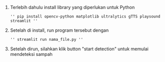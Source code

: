 1. Terlebih dahulu install library yang diperlukan untuk Python

       '' pip install opencv-python matplotlib ultralytics gTTS playsound streamlit ''
 
2. Setelah di install, run program tersebut dengan
   
       '' streamlit run nama_file.py ''
   
3. Setelah dirun, silahkan klik button "start detection" untuk memulai mendeteksi sampah
